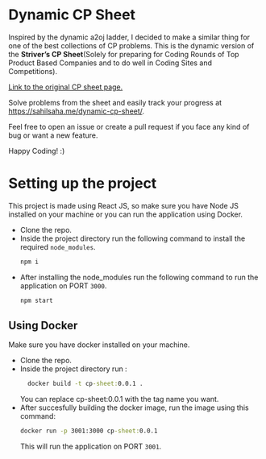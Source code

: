 # Dynamic CP Sheet 

Inspired by the dynamic a2oj ladder, I decided to make a similar thing for one of the best collections of CP problems. This is the dynamic version of the **Striver’s CP Sheet**(Solely for preparing for Coding Rounds of Top Product Based Companies and to do well in Coding Sites and Competitions).

[Link to the original CP sheet page.](https://takeuforward.org/interview-experience/strivers-cp-sheet/)

Solve problems from the sheet and easily track your progress at https://sahilsaha.me/dynamic-cp-sheet/.

Feel free to open an issue or create a pull request if you face any kind of bug or want a new feature. 

Happy Coding! :)

# Setting up the project

This project is made using React JS, so make sure you have Node JS installed on your machine or you can run the application using Docker.
- Clone the repo.
- Inside the project directory run the following command to install the required `node_modules`.
  ```cmd
  npm i
  ```
- After installing the node_modules run the following command to run the application on PORT `3000`.
  ```cmd
  npm start
  ```

## Using Docker
Make sure you have docker installed on your machine.
- Clone the repo.
- Inside the project directory run :
  ```cmd
    docker build -t cp-sheet:0.0.1 .
  ```
  You can replace cp-sheet:0.0.1 with the tag name you want.
- After succesfully building the docker image, run the image using this command:
  ```cmd
  docker run -p 3001:3000 cp-sheet:0.0.1
  ```
  This will run the application on PORT `3001`.


